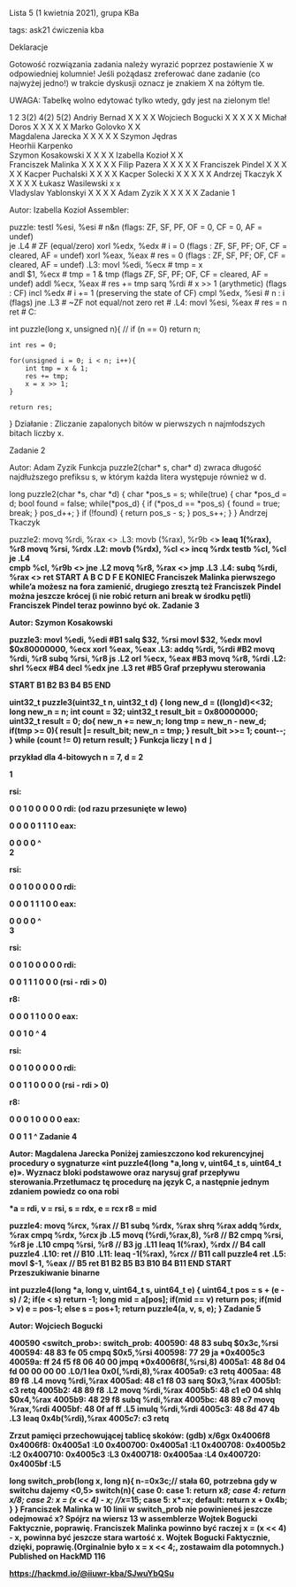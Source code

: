 Lista 5 (1 kwietnia 2021), grupa KBa

tags: ask21 ćwiczenia kba

Deklaracje

Gotowość rozwiązania zadania należy wyrazić poprzez postawienie X w odpowiedniej kolumnie! Jeśli pożądasz zreferować dane zadanie (co najwyżej jedno!) w trakcie dyskusji oznacz je znakiem X na żółtym tle.

UWAGA: Tabelkę wolno edytować tylko wtedy, gdy jest na zielonym tle!

1	2	3(2)	4(2)	5(2)
Andriy Bernad	X	X		X	X
Wojciech Bogucki	X	X	X	X	X
Michał Doros	X	X	X	X	X
Marko Golovko	X	X			
Magdalena Jarecka	X	X	X	X	X
Szymon Jędras					
Heorhii Karpenko					
Szymon Kosakowski	X	X	X	X
Izabella Kozioł	X	X			
Franciszek Malinka	X	X	X	X	X
Filip Pazera	X	X	X	X	X
Franciszek Pindel	X	X	X	X	X
Kacper Puchalski	X	X	X	X
Kacper Solecki	X	X	X	X	X
Andrzej Tkaczyk	X	X	X	X	X
Łukasz Wasilewski	x	x			
Vladyslav Yablonskyi	X	X		X	X
Adam Zyzik	X	X	X	X	X
Zadanie 1

Autor: Izabella Kozioł
Assembler:














puzzle: testl %esi, %esi     # n&n (flags: ZF, SF, PF, OF = 0, CF = 0, AF = undef)  
        je    .L4            # ZF (equal/zero)
        xorl  %edx, %edx     # i = 0 (flags : ZF, SF, PF; OF, CF = cleared, AF = undef)
        xorl  %eax, %eax     # res = 0 (flags : ZF, SF, PF; OF, CF = cleared, AF = undef)
.L3:    movl  %edi, %ecx     # tmp = x              
        andl  $1, %ecx       # tmp = 1 & tmp (flags ZF, SF, PF; OF, CF = cleared, AF = undef)
        addl  %ecx, %eax     # res += tmp
        sarq  %rdi           # x >> 1 (arythmetic) (flags : CF)
        incl  %edx           # i += 1 (preserving the state of CF)
        cmpl  %edx, %esi     # n : i (flags)
        jne   .L3            # ~ZF not equal/not zero
        ret                  #
.L4:    movl  %esi, %eax     # res = n
        ret                  #
C:













int puzzle(long x, unsigned n){
   // if (n == 0) return n;

    int res = 0;

    for(unsigned i = 0; i < n; i++){
        int tmp = x & 1;
        res += tmp;
        x = x >> 1;
    }

    return res;
}
Działanie : Zliczanie zapalonych bitów w pierwszych n najmłodszych bitach liczby x.

Zadanie 2

Autor: Adam Zyzik
Funkcja puzzle2(char* s, char* d) zwraca długość najdłuższego prefiksu s, w którym każda litera występuje również w d.


















long puzzle2(char *s, char *d) {
    char *pos_s = s;
    while(true) {
        char *pos_d = d;
        bool found = false;
        while(*pos_d) {
            if (*pos_d == *pos_s) {
                found = true;
                break;
            }
            pos_d++;
        }
        if (!found) {
            return pos_s - s;
        }
        pos_s++;
    }
}
 Andrzej Tkaczyk















puzzle2:
        movq  %rdi, %rax        <<A>>
.L3:    movb  (%rax), %r9b      <<B>>
        leaq  1(%rax), %r8
        movq  %rsi, %rdx
.L2:    movb  (%rdx), %cl       <<C>>
        incq  %rdx
        testb %cl, %cl
        je    .L4              
        cmpb  %cl, %r9b         <<D>>
        jne   .L2
        movq  %r8, %rax         <<E>>
        jmp   .L3
.L4:    subq  %rdi, %rax        <<F>>
        ret
START
A
B
C
D
F
E
KONIEC
 Franciszek Malinka
pierwszego while’a możesz na fora zamienić, drugiego zresztą też
 Franciszek Pindel
można jeszcze krócej (i nie robić return ani break w środku pętli)
 Franciszek Pindel
teraz powinno być ok.
Zadanie 3

Autor: Szymon Kosakowski















puzzle3:
	movl %edi, %edi	            #B1
	salq $32, %rsi
	movl $32, %edx
	movl $0x80000000, %ecx
	xorl %eax, %eax
.L3:	addq %rdi, %rdi                   #B2
	movq %rdi, %r8
	subq %rsi, %r8
	js .L2
	orl %ecx, %eax			    #B3
	movq %r8, %rdi
.L2:	shrl %ecx			    #B4
	decl %edx
	jne .L3
	ret				    #B5
Graf przepływu sterowania

START
B1
B2
B3
B4
B5
END


















uint32_t puzzle3(uint32_t n, uint32_t d)
{
    long new_d = ((long)d)<<32;
    long new_n = n;
    int count = 32;
    uint32_t result_bit = 0x80000000;
    uint32_t result = 0;
    do{
        new_n += new_n;
        long tmp = new_n - new_d;
        if(tmp >= 0){
            result |= result_bit;
            new_n = tmp;
        }
        result_bit >>= 1;
        count--;
    } while (count != 0)
    return result;
}
Funkcja liczy
⌊
n
d
⌋

przykład dla 4-bitowych n = 7, d = 2

1

rsi:

0	0	1	0	0	0	0	0
rdi:
(od razu przesunięte w lewo)

0	0	0	0	1	1	1	0
eax:

0	0	0	0
^			
2

rsi:

0	0	1	0	0	0	0	0
rdi:

0	0	0	1	1	1	0	0
eax:

0	0	0	0
^		
3

rsi:

0	0	1	0	0	0	0	0
rdi:

0	0	1	1	1	0	0	0
(rsi - rdi > 0)

r8:

0	0	0	1	1	0	0	0
eax:

0	0	1	0
^
4

rsi:

0	0	1	0	0	0	0	0
rdi:

0	0	1	1	0	0	0	0
(rsi - rdi > 0)

r8:

0	0	0	1	0	0	0	0
eax:

0	0	1	1
^
Zadanie 4

Autor: Magdalena Jarecka
Poniżej zamieszczono kod rekurencyjnej procedury o sygnaturze «int puzzle4(long *a,long v, uint64_t s, uint64_t e)». Wyznacz bloki podstawowe oraz narysuj graf przepływu sterowania.Przetłumacz tę procedurę na język C, a następnie jednym zdaniem powiedz co ona robi























*a = rdi, v = rsi, s = rdx, e = rcx
r8 = mid

puzzle4:
        movq %rcx, %rax // B1
        subq %rdx, %rax
        shrq %rax
        addq %rdx, %rax
        cmpq %rdx, %rcx
        jb .L5
        movq (%rdi,%rax,8), %r8 // B2
        cmpq %rsi, %r8
        je .L10
        cmpq %rsi, %r8 // B3
        jg .L11
        leaq 1(%rax), %rdx // B4
        call puzzle4
.L10:   ret             // B10
.L11:   leaq -1(%rax), %rcx // B11
        call puzzle4
        ret
.L5:    movl $-1, %eax // B5
        ret
B1
B2
B5
B3
B10
B4
B11
END
START
Przeszukiwanie binarne















int puzzle4(long *a, long v, uint64_t s, uint64_t e)
{
    uint64_t pos = s + (e - s) / 2;
    if(e < s)
        return -1;
    long mid = a[pos];
    if(mid == v)
        return pos;
    if(mid > v)
        e = pos-1;
    else
        s = pos+1;
    return
        puzzle4(a, v, s, e);
}
Zadanie 5

Autor: Wojciech Bogucki


























400590 <switch_prob>:            switch_prob:
400590: 48 83                                subq $0x3c,%rsi
400594: 48 83 fe 05                          cmpq $0x5,%rsi
400598: 77 29                                ja *0x4005c3
40059a: ff 24 f5 f8 06 40 00                 jmpq *0x4006f8(,%rsi,8)
4005a1: 48 8d 04 fd 00 00 00 00  .L0/1       lea 0x0(,%rdi,8),%rax
4005a9: c3                                   retq
4005aa: 48 89 f8                 .L4         movq %rdi,%rax
4005ad: 48 c1 f8 03                          sarq $0x3,%rax
4005b1: c3                                   retq
4005b2: 48 89 f8                 .L2         movq %rdi,%rax
4005b5: 48 c1 e0 04                          shlq $0x4,%rax
4005b9: 48 29 f8                             subq %rdi,%rax
4005bc: 48 89 c7                             movq %rax,%rdi
4005bf: 48 0f af ff              .L5         imulq %rdi,%rdi
4005c3: 48 8d 47 4b              .L3         leaq 0x4b(%rdi),%rax
4005c7: c3                                   retq

Zrzut pamięci przechowującej
tablicę skoków:
(gdb) x/6gx 0x4006f8
0x4006f8: 0x4005a1 :L0
0x400700: 0x4005a1 :L1
0x400708: 0x4005b2 :L2
0x400710: 0x4005c3 :L3
0x400718: 0x4005aa :L4
0x400720: 0x4005bf :L5
















long switch_prob(long x, long n){
    n-=0x3c;// stała 60, potrzebna gdy w switchu dajemy <0,5>
    switch(n){
        case 0:
        case 1:
            return x*8;
        case 4:
            return x/8;
        case 2:
            x = (x << 4) - x;
            //x*=15;
        case 5:
            x*=x;
        default:
            return x + 0x4b;
    }
}
 Franciszek Malinka
w 10 linii w switch_prob nie powinieneś jeszcze odejmować x? Spójrz na wiersz 13 w assemblerze
 Wojtek Bogucki
Faktycznie, poprawię.
 Franciszek Malinka
powinno być raczej x = (x << 4) - x, powinna być jeszcze stara wartość x.
 Wojtek Bogucki
Faktycznie, dzięki, poprawię.(Orginalnie było x = x << 4;, zostawaim dla potomnych.)
Published on  HackMD
 116

https://hackmd.io/@iiuwr-kba/SJwuYbQSu
